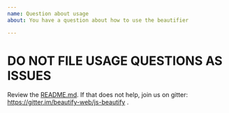 ```yaml
---
name: Question about usage
about: You have a question about how to use the beautifier

---
```


# **DO NOT FILE USAGE QUESTIONS AS ISSUES**
Review the [README.md](https://github.com/beautify-web/js-beautify/blob/master/README.md).
If that does not help, join us on gitter: https://gitter.im/beautify-web/js-beautify .
